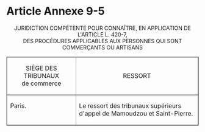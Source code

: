 # Article Annexe 9-5

<p align='center'>JURIDICTION COMPÉTENTE POUR CONNAÎTRE, EN APPLICATION DE L'ARTICLE L. 420-7,<br/>DES PROCÉDURES APPLICABLES AUX PERSONNES QUI SONT COMMERÇANTS OU ARTISANS<br/></p><p align='center'></p><table border='1' cellSpacing='1' width='740' align='center' cellPadding='0'><thead><tr><td width='227'><p align='center'>SIÈGE DES TRIBUNAUX<br/>de commerce</p></td><td width='491'><p align='center'>RESSORT</p></td></tr></thead><tbody><tr><td width='227' vAlign='top'><p align='left'>Paris.</p></td><td width='491' vAlign='top'><p align='left'>Le ressort des tribunaux supérieurs d'appel de Mamoudzou et Saint-Pierre.</p></td></tr></tbody></table><p align='left'></p><p align='left'></p><p align='left'></p><p align='left'></p>
